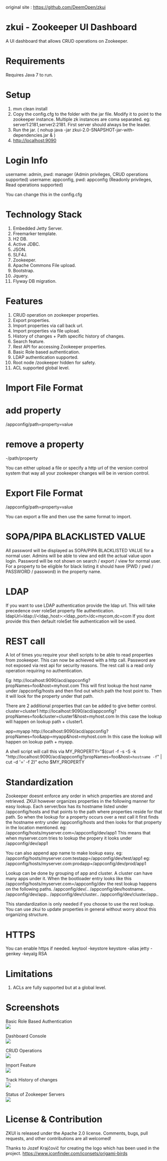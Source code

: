original site : https://github.com/DeemOpen/zkui

zkui - Zookeeper UI Dashboard
====================
A UI dashboard that allows CRUD operations on Zookeeper.

Requirements
====================
Requires Java 7 to run.

Setup
====================
1. mvn clean install
2. Copy the config.cfg to the folder with the jar file. Modify it to point to the zookeeper instance. Multiple zk instances are coma separated.  eg: server1:2181,server2:2181. First server should always be the leader.
3. Run the jar. ( nohup java -jar zkui-2.0-SNAPSHOT-jar-with-dependencies.jar & )
4. <a href="http://localhost:9090">http://localhost:9090</a> 

Login Info
====================
username: admin, pwd: manager (Admin privileges, CRUD operations supported)
username: appconfig, pwd: appconfig (Readonly privileges, Read operations supported)

You can change this in the config.cfg

Technology Stack
====================
1. Embedded Jetty Server.
2. Freemarker template.
3. H2 DB.
4. Active JDBC.
5. JSON.
6. SLF4J.
7. Zookeeper.
8. Apache Commons File upload.
9. Bootstrap.
10. Jquery.
11. Flyway DB migration.

Features
====================
1. CRUD operation on zookeeper properties.
2. Export properties.
3. Import properties via call back url.
4. Import properties via file upload.
5. History of changes + Path specific history of changes.
6. Search feature.
7. Rest API for accessing Zookeeper properties.
8. Basic Role based authentication.
9. LDAP authentication supported.
10. Root node /zookeeper hidden for safety.
11. ACL supported global level.

Import File Format
====================
# add property
/appconfig/path=property=value
# remove a property
-/path/property

You can either upload a file or specify a http url of the version control system that way all your zookeeper changes will be in version control. 

Export File Format
====================
/appconfig/path=property=value

You can export a file and then use the same format to import.

SOPA/PIPA BLACKLISTED VALUE
====================
All password will be displayed as SOPA/PIPA BLACKLISTED VALUE for a normal user. Admins will be able to view and edit the actual value upon login.
Password will be not shown on search / export / view for normal user.
For a property to be eligible for black listing it should have (PWD / pwd / PASSWORD / password) in the property name.

LDAP
====================
If you want to use LDAP authentication provide the ldap url. This will take precedence over roleSet property file authentication.
ldapUrl=ldap://<ldap_host>:<ldap_port>/dc=mycom,dc=com
If you dont provide this then default roleSet file authentication will be used.

REST call
====================
A lot of times you require your shell scripts to be able to read properties from zookeeper. This can now be achieved with a http call. Password are not exposed via rest api for security reasons. The rest call is a read only operation requiring no authentication.

Eg:
http://localhost:9090/acd/appconfig?propNames=foo&host=myhost.com
This will first lookup the host name under /appconfig/hosts and then find out which path the host point to. Then it will look for the property under that path.

There are 2 additional properties that can be added to give better control.
cluster=cluster1
http://localhost:9090/acd/appconfig?propNames=foo&cluster=cluster1&host=myhost.com
In this case the lookup will happen on lookup path + cluster1.

app=myapp
http://localhost:9090/acd/appconfig?propNames=foo&app=myapp&host=myhost.com
In this case the lookup will happen on lookup path + myapp.

A shell script will call this via
MY_PROPERTY="$(curl -f -s -S -k "http://localhost:9090/acd/appconfig?propNames=foo&host=`hostname -f`" | cut -d '=' -f 2)"
echo $MY_PROPERTY

Standardization
====================
Zookeeper doesnt enforce any order in which properties are stored and retrieved. ZKUI however organizes properties in the following manner for easy lookup.
Each server/box has its hostname listed under /appconfig/hosts and that points to the path where properties reside for that path. So when the lookup for a property occurs over a rest call it first finds the hostname entry under /appconfig/hosts and then looks for that property in the location mentioned.
eg: /appconfig/hosts/myserver.com=/appconfig/dev/app1 
This means that when myserver.com tries to lookup the propery it looks under /appconfig/dev/app1

You can also append app name to make lookup easy.
eg: /appconfig/hosts/myserver.com:testapp=/appconfig/dev/test/app1 
eg: /appconfig/hosts/myserver.com:prodapp=/appconfig/dev/prod/app1

Lookup can be done by grouping of app and cluster. A cluster can have many apps under it. When the bootloader entry looks like this /appconfig/hosts/myserver.com=/appconfig/dev the rest lookup happens on the following paths.
/appconfig/dev/..
/appconfig/dev/hostname..
/appconfig/dev/app..
/appconfig/dev/cluster..
/appconfig/dev/cluster/app..

This standardization is only needed if you choose to use the rest lookup. You can use zkui to update properties in general without worry about this organizing structure.

HTTPS
====================
You can enable https if needed. 
keytool -keystore keystore -alias jetty -genkey -keyalg RSA


Limitations
====================
1. ACLs are fully supported but at a global level.

Screenshots
====================
Basic Role Based Authentication
<br/>
<img src="https://raw.github.com/DeemOpen/zkui/master/images/zkui-0.png"/>
<br/>

Dashboard Console
<br/>
<img src="https://raw.github.com/DeemOpen/zkui/master/images/zkui-1.png"/>
<br/>

CRUD Operations
<br/>
<img src="https://raw.github.com/DeemOpen/zkui/master/images/zkui-2.png"/>
<br/>

Import Feature
<br/>
<img src="https://raw.github.com/DeemOpen/zkui/master/images/zkui-3.png"/>
<br/>

Track History of changes
<br/>
<img src="https://raw.github.com/DeemOpen/zkui/master/images/zkui-4.png"/>
<br/>

Status of Zookeeper Servers
<br/>
<img src="https://raw.github.com/DeemOpen/zkui/master/images/zkui-5.png"/>
<br/>

License & Contribution
====================

ZKUI is released under the Apache 2.0 license. Comments, bugs, pull requests, and other contributions are all welcomed!

Thanks to Jozef Krajčovič for creating the logo which has been used in the project.
https://www.iconfinder.com/iconsets/origami-birds
